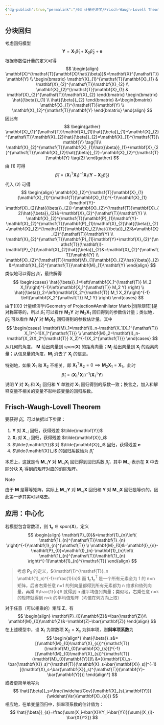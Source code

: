 ```yaml
---
{"dg-publish":true,"permalink":"/03 计量经济学/Frisch-Waugh-Lovell Theorem/","created":"2024-05-22T16:36:06.000+08:00","updated":"2024-09-13T22:32:03.378+08:00"}
---
```


## 分块回归
考虑回归模型
$$
\mathbf{Y}=\mathbf{X}_1\hat{{\beta}}_1+\mathbf{X}_2\hat{{\beta}}_2+\mathbf{e}
$$
根据参数估计量的定义可得
$$
\begin{align}
\mathbf{X}^{\mathsf{T}}\mathbf{X}\hat{{\beta}}&=\mathbf{X}^{\mathsf{T}}\mathbf{Y} \\
\begin{bmatrix}
\mathbf{X}_{1}^{\mathsf{T}}\mathbf{X}_{1} & \mathbf{X}_{2}^{\mathsf{T}}\mathbf{X}_{2} \\
\mathbf{X}_{2}^{\mathsf{T}}\mathbf{X}_{1} & \mathbf{X}_{2}^{\mathsf{T}}\mathbf{X}_{2}
\end{bmatrix}
\begin{bmatrix}
\hat{{\beta}}_{1} \\
\hat{{\beta}}_{2}
\end{bmatrix}
&=\begin{bmatrix}
\mathbf{X}_{1}^{\mathsf{T}}\mathbf{Y} \\
\mathbf{X}_{2}^{\mathsf{T}}\mathbf{Y}
\end{bmatrix}
\end{align}
$$
因此有
$$
\begin{gather}
\mathbf{X}_{1}^{\mathsf{T}}\mathbf{X}_{1}\hat{{\beta}}_{1}+\mathbf{X}_{2}^{\mathsf{T}}\mathbf{X}_{2}\hat{{\beta}}_{2}=\mathbf{X}_{1}^{\mathsf{T}}\mathbf{Y} \tag{1}\\
\mathbf{X}_{2}^{\mathsf{T}}\mathbf{X}_{1}\hat{{\beta}}_{1}+\mathbf{X}_{2}^{\mathsf{T}}\mathbf{X}_{2}\hat{{\beta}}_{2}=\mathbf{X}_{2}^{\mathsf{T}}\mathbf{Y} \tag{2}
\end{gather}
$$
由 $(1)$ 可得
$$
\hat{{\beta}}_{1}=(\mathbf{X}_{1}^{\mathsf{T}}\mathbf{X}_{1})^{-1}\mathbf{X}_{1}(\mathbf{Y}-\mathbf{X}_{2}\hat{{\beta}}_{2})
$$
代入 $(2)$ 可得
$$
\begin{align}
\mathbf{X}_{2}^{\mathsf{T}}\mathbf{X}_{1}(\mathbf{X}_{1}^{\mathsf{T}}\mathbf{X}_{1})^{-1}\mathbf{X}_{1}(\mathbf{Y}-\mathbf{X}_{2}\hat{{\beta}}_{2})+\mathbf{X}_{2}^{\mathsf{T}}\mathbf{X}_{2}\hat{{\beta}}_{2}&=\mathbf{X}_{2}^{\mathsf{T}}\mathbf{Y} \\
\mathbf{X}_{2}^{\mathsf{T}}\mathbf{P}_{1}\mathbf{Y}-\mathbf{X}_{2}^{\mathsf{T}}\mathbf{P}_{1}\mathbf{X}_{2}\hat{{\beta}}_{2}+\mathbf{X}_{2}^{\mathsf{T}}\mathbf{X}_{2}\hat{{\beta}}_{2}&=\mathbf{X}_{2}^{\mathsf{T}}\mathbf{Y} \\
\mathbf{X}_{2}^{\mathsf{T}}\mathbf{P}_{1}\mathbf{Y}+\mathbf{X}_{2}^{\mathsf{T}}(\mathbf{I}-\mathbf{P}_{1})\mathbf{X}_{2}\hat{{\beta}}_{2}&=\mathbf{X}_{2}^{\mathsf{T}}\mathbf{Y} \\
\mathbf{X}_{2}^{\mathsf{T}}\mathbf{M}_{1}\mathbf{X}_{2}\hat{{\beta}}_{2}&=\mathbf{X}_{2}^{\mathsf{T}}\mathbf{M}_{1}\mathbf{Y}
\end{align}
$$
类似地可以得出 $\hat{{\beta}}_{1}$，最终解得
$$
\begin{cases}
\hat{{\beta}}_1=\left(\mathbf{X_1^{\mathsf{T}} M_2 X_1}\right)^{-1}\left(\mathbf{X_1^{\mathsf{T}} M_2 Y} \right) \\
\hat{{\beta}}_2=\left(\mathbf{X_2^{\mathsf{T}} M_1 X_2}\right)^{-1} \left(\mathbf{X_2^{\mathsf{T}} M_1 Y} \right)
\end{cases}
$$
由于[[03 计量经济学/Geometry of Projection#Annihilator Matrix\|消除矩阵]]是对称幂等的，所以 $\hat{{\beta}}_1$ 可以看作 $\mathbf{M}_{2}\mathbf{Y}$ 对 $\mathbf{M}_{2}\mathbf{X}_{1}$ 回归得到的参数估计量；类似地， $\hat{{\beta}}_2$ 可以看作 $\mathbf{M}_{1}\mathbf{Y}$ 对 $\mathbf{M}_{1}\mathbf{X}_{2}$ 回归得到的参数估计量。其中
$$
\begin{cases}
\mathbf{M}_1=\mathbf{I}_n-\mathbf{X_1(X_1^{\mathsf{T}} X_1)^{-1}X_1^{\mathsf{T}}} \\
\mathbf{M}_2=\mathbf{I}_n-\mathbf{X_2(X_2^{\mathsf{T}} X_2)^{-1}X_2^{\mathsf{T}}}
\end{cases}
$$
从几何的角度， $\mathbf{M}$ 给出向量到 $span(\mathbf{X})$ 的距离向量；$\mathbf{M}_{j}$ 给出向量到 $\mathbf{X}_{j}$ 的距离向量；从信息量的角度，$\mathbf{M}_{j}$ 消去了 $\mathbf{X}_{j}$ 的信息。

特别地，如果 $\mathbf{X}_{1}$ 和 $\mathbf{X}_{2}$ 不相关，即 $\mathbf{X}_{1}^{\mathsf{T}}\mathbf{X}_{2}=0\implies \mathbf{M}_{2}\mathbf{X}_{1}=\mathbf{X}_{1}$，此时
$$
\hat{{\beta}}_{1}=\left(\mathbf{X}_{1}^{\mathsf{T}}\mathbf{X}_{1} \right)^{-1}\left(\mathbf{X}_{1}^{\mathsf{T}}\mathbf{Y} \right)
$$
说明 $\mathbf{Y}$ 对 $\mathbf{X}_{1}$ 和 $\mathbf{X}_{2}$ 回归和 $\mathbf{Y}$ 单独对 $\mathbf{X}_{1}$ 回归得到的系数一致；换言之，加入和解释变量不相关的变量不影响该变量的回归系数。

## Frisch-Waugh-Lovell Theorem

要获得 $\hat{{\beta}}_i$，可以依据以下步骤：
1. $\mathbf{Y}$ 对 $\mathbf{X}_{-i}$ 回归，获得残差 $\tilde{\mathbf{Y}}$
2. $\mathbf{X}_i$ 对 $\mathbf{X}_{-i}$ 回归，获得残差 $\tilde{\mathbf{X}}_i$
3. $\tilde{\mathbf{Y}}$ 对 $\tilde{\mathbf{X}}_i$ 回归，获得残差 $\mathbf{e}$
4. $\tilde{\mathbf{X}}_i$ 的回归系数恰为 $\hat{{\beta}}_i$ 

本质上，这就是令 $\mathbf{M}_{-i}\mathbf{Y}$ 对 $\mathbf{M}_{-i}\mathbf{X}_{i}$ 回归得到回归系数 $\hat{{\beta}}_{i}$，其中 $\mathbf{M}_{-i}$ 表示在 $\mathbf{X}$ 中去除分块 $\mathbf{X}_{i}$ 得到的矩阵对应的消除矩阵。

> [!NOTE]
> 由于 $\mathbf{M}$ 是幂等矩阵，实际上 $\mathbf{M}_{-i}\mathbf{Y}$ 对 $\mathbf{M}_{-i}\mathbf{X}$ 回归和 $\mathbf{Y}$ 对 $\mathbf{M}_{-i}\mathbf{X}$ 回归是等价的。因此第一步其实可以略去。

## 应用：中心化
若模型包含常数项，则 $\mathbf{1}_{n}\in span(\mathbf{X})$，定义
$$
\begin{align}
\mathbf{P}_{0}&=\mathbf{1}_{n}\left( \mathbf{1}_{n}^{\mathsf{T}}\mathbf{1}_{n} \right)^{-1}\mathbf{1}_{n}^{\mathsf{T}} \\
\mathbf{M}_{0}&=\mathbf{I}_{n}-\mathbf{P}_{0}=\mathbf{I}_{n}-\mathbf{1}_{n}\left( \mathbf{1}_{n}^{\mathsf{T}}\mathbf{1}_{n} \right)^{-1}\mathbf{1}_{n}^{\mathsf{T}}
\end{align}
$$
> 考虑 $\mathbf{P}_{0}$ 的定义，$(\mathbf{1}^{\mathsf{T}}_n \mathbf{1}_n)^{-1}=\frac{1}{n}$ 而 $\mathbf{1}_{n}\mathbf{1}_{n}^{\mathsf{T}}$ 是一个所有元素全为 1 的 n×n 矩阵，后者右乘任意 n×1 的列向量都得到所有元素都为 n 维求和值列向量，再乘 $\frac{1}{n}$ 就得到 n 维平均值列向量；类似地，右乘任意 n×k 的矩阵就得到 n×k 的平均值矩阵（均值在列方向上取）

对于任意（可以相乘的）矩阵 $\mathbf{Z}$，有
$$
\begin{align}
\mathbf{P}_{0}\mathbf{Z}&=\bar{\mathbf{Z}}\\
\mathbf{M}_{0}\mathbf{Z}&=\mathbf{Z}-\bar{\mathbf{Z}}
\end{align}
$$
在上述模型中，设 $\mathbf{X}_{1}$ 为常数项 $\mathbf{X}_{2}=\mathbf{X}_{s}$ 为斜率项，则**斜率项系数**为
$$
\begin{align*}
\hat{{\beta}}_s&=[(\mathbf{M}_{0}\mathbf{X}_{s})^{\mathsf{T}}(\mathbf{M}_{0}\mathbf{X}_{s})]^{-1}[(\mathbf{M}_{0}\mathbf{X}_{s})^{\mathsf{T}}(\mathbf{M}_{0}\mathbf{Y})]\\
&=[(\mathbf{X}_s-\bar{\mathbf{X}}_s)^{\mathsf{T}}(\mathbf{X}_s-\bar{\mathbf{X}}_s)]^{-1}[(\mathbf{X}_s-\bar{\mathbf{X}}_s)^{\mathsf{T}}(\mathbf{Y}-\bar{\mathbf{Y}})]
\end{align*}
$$
或者更简单地写为
$$
\hat{{\beta}}_s=\frac{\widehat{Cov}(\mathbf{X}_{s},\mathbf{Y})}{\widehat{Var}(\mathbf{X}_{s})}
$$
相应地，在单变量回归中，斜率项系数的估计值为：
$$
\hat{{\beta}}_{s}=\frac{\sum(X_i-\bar{X})(Y_i-\bar{Y})}{\sum{(X_{i}-\bar{X})^2}}
$$
